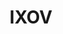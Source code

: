 ---
layout: other-video
permalink: /ixov
title: IXOV
video_number: 84
release_date: 2000-01-01
description: 
cast: 
video_info:
  - 
video_available: false
medium: live action
old_cm_description: |
  Very intense documentary about the rebellion in the dorm rooms, which I did not participate in, but since I documented it, I was suspended from college for a year. How ironic that I'd get in trouble for my own art, filmmaking which is what I was going to the school for.
james_old_star_rating: 5
james_old_number_rating: 10
---